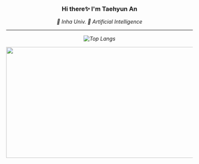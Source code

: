 <div align="center">
<h3> Hi there✨ I'm Taehyun An</h3>
<i>
  🏫 Inha Univ.
  📖 Artificial Intelligence
<hr border=0>

<!--
<h3>🌱 I’m currently learning 🌱<h3> </i>
<p align="left">
<h4> 
  Machine Learning -->
<!--   <img src="https://img.shields.io/badge/TensorFlow-FF6F00?style=flat-square&logo=TensorFlow&logoColor=white"/>  -->
<!--  <img src="https://img.shields.io/badge/PyTorch-EE4C2C?style=flat-square&logo=PyTorch&logoColor=white"/>
<h4>
<h4> 
  Web Front-End
  <img src="https://img.shields.io/badge/React-61DAFB?style=flat-square&logo=React&logoColor=white"/>
  <img src="https://img.shields.io/badge/HTML5-EE4C2C?style=flat-square&logo=HTML5&logoColor=white"/>
  <img src="https://img.shields.io/badge/CSS3-1572B6?style=flat-square&logo=CSS3&logoColor=white"/>
  <img src="https://img.shields.io/badge/JavaScript-F7DF1E?style=flat-square&logo=JavaScript&logoColor=white"/> 
<h4>
<h4>
  <i>
  Etc.
  </i>
  <img src="https://img.shields.io/badge/MySQL-4479A1?style=flat-square&logo=MySQL&logoColor=white"/>
  <img src="https://img.shields.io/badge/JAVA-007396?style=flat-square&logo=OpenJDK&logoColor=white"/>
  <img src="https://img.shields.io/badge/C++-00599C?style=flat-square&logo=C++&logoColor=white"/>
  <img src="https://img.shields.io/badge/Python-3776AB?style=flat-square&logo=Python&logoColor=white"/>
</h4>
-->
<!--![Top Langs](https://github-readme-stats.vercel.app/api?username=zizi-ctrl)-->
![Top Langs](https://github-readme-stats.vercel.app/api/top-langs/?username=tenaan&layout=compact&show_icons=true&theme=transparent)


<a href="https://www.gitanimals.org/en_US?utm_medium=image&utm_source=mattie3e&utm_content=farm">
<img
  src="https://render.gitanimals.org/farms/mattie3e"
  width="600"
  height="300"
/>
</a>
  <!--
https://github-readme-stats.vercel.app/api/top-langs/?username=zizi-ctrl&layout=compact&theme=transparent)-->

</div>
 
<!--

**zizi-ctrl/zizi-ctrl** is a ✨ _special_ ✨ repository because its `README.md` (this file) appears on your GitHub profile.

Here are some ideas to get you started:

- 🔭 I’m currently working on ...
- 🌱 I’m currently learning ...
- 👯 I’m looking to collaborate on ...
- 🤔 I’m looking for help with ...
- 💬 Ask me about ...
- 📫 How to reach me: ...
- 😄 Pronouns: ...
- ⚡ Fun fact: ...
-->
